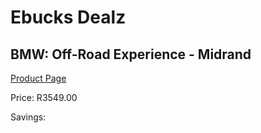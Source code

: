 
# Ebucks Dealz
## BMW: Off-Road Experience - Midrand
[Product Page](https://www.ebucks.com/web/shop/productSelected.do?prodId=356437825&catId=322194323)

Price: R3549.00

Savings: 


	